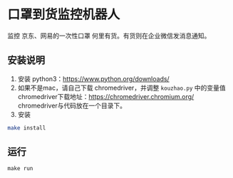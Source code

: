 口罩到货监控机器人
==================

监控 京东、网易的一次性口罩 何里有货。有货则在企业微信发消息通知。

安装说明
----------

1. 安装 python3：https://www.python.org/downloads/
2. 如果不是mac，请自己下载 chromedriver，并调整 `kouzhao.py` 中的变量值
   chromedriver下载地址：https://chromedriver.chromium.org/ chromedriver与代码放在一个目录下。
3. 安装

```bash
make install
```

运行
------

```
make run
```
